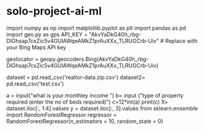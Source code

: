 # solo-project-ai-ml

import numpy as np
import matplotlib.pyplot as plt
import pandas as pd
import geo.py as gps
API_KEY = "AkvYaDkG40h_rbg-DIGhsap7cxZic5v4GUlAWqeAMkZ1prAuXXx_TLRUGCrb-Uiv"  # Replace with your Bing Maps API key

geolocator = geopy.geocoders.Bing(AkvYaDkG40h_rbg-DIGhsap7cxZic5v4GUlAWqeAMkZ1prAuXXx_TLRUGCrb-Uiv)



dataset = pd.read_csv('realtor-data.zip.csv')
dataset2= pd.read_csv('test.csv')


a = input("what is your monthley income ")
b= input ("type of property required (enter the no of beds required)")
c=12*int(a)
print(c)
X= dataset.iloc[:, 1:4].values
y = dataset.iloc[:, 3].values
from sklearn.ensemble import RandomForestRegressor
regressor = RandomForestRegressor(n_estimators = 10, random_state = 0)




